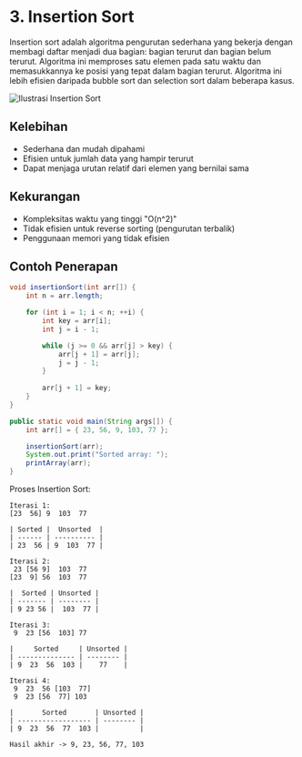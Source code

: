 # 3. Insertion Sort

Insertion sort adalah algoritma pengurutan sederhana yang bekerja dengan membagi daftar menjadi dua bagian: bagian terurut dan bagian belum terurut. Algoritma ini memproses satu elemen pada satu waktu dan memasukkannya ke posisi yang tepat dalam bagian terurut. Algoritma ini lebih efisien daripada bubble sort dan selection sort dalam beberapa kasus.

![Ilustrasi Insertion Sort](https://github.com/Alfurqon02/Praktikum-SDA-2023/blob/main/Bab8-Sorting/img/insertionsort.jpg)

## Kelebihan
- Sederhana dan mudah dipahami
- Efisien untuk jumlah data yang hampir terurut
- Dapat menjaga urutan relatif dari elemen yang bernilai sama

## Kekurangan
- Kompleksitas waktu yang tinggi "O(n^2)"
- Tidak efisien untuk reverse sorting (pengurutan terbalik)
- Penggunaan memori yang tidak efisien

## Contoh Penerapan
```java
void insertionSort(int arr[]) {
    int n = arr.length;

    for (int i = 1; i < n; ++i) {
        int key = arr[i];
        int j = i - 1;

        while (j >= 0 && arr[j] > key) {
            arr[j + 1] = arr[j];
            j = j - 1;
        }
        
        arr[j + 1] = key;
    }
}

public static void main(String args[]) {
    int arr[] = { 23, 56, 9, 103, 77 };

    insertionSort(arr);
    System.out.print("Sorted array: ");
    printArray(arr);
}
```

Proses Insertion Sort:
```
Iterasi 1:
[23  56] 9  103  77

| Sorted |  Unsorted  |
| ------ | ---------- |
| 23  56 | 9  103  77 |

Iterasi 2:
 23 [56 9]  103  77
[23  9] 56  103  77

|  Sorted | Unsorted |
| ------- | -------- |
| 9 23 56 |  103  77 |

Iterasi 3:
 9  23 [56  103] 77

|     Sorted     | Unsorted |
| -------------- | -------- |
| 9  23  56  103 |    77    |

Iterasi 4:
 9  23  56 [103  77]
 9  23 [56  77] 103

|       Sorted       | Unsorted |
| ------------------ | -------- |
| 9  23  56  77  103 |          |

Hasil akhir -> 9, 23, 56, 77, 103
```
